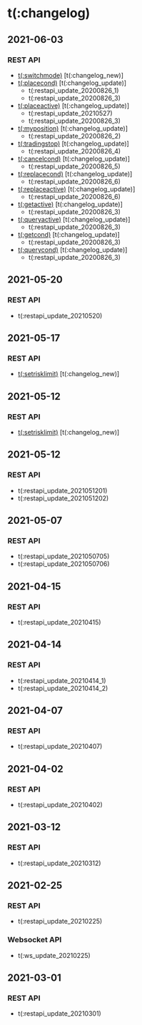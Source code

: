 # t(:changelog)

## 2021-06-03
### REST API

- [t(:switchmode)](#t-switchmode) [t(:changelog_new)]
- [t(:placecond)](#t-placecond) [t(:changelog_update)]
    - t(:restapi_update_20200826_1)
    - t(:restapi_update_20200826_3)
- [t(:placeactive)](#t-placeactive) [t(:changelog_update)]
    - t(:restapi_update_20210527)
    - t(:restapi_update_20200826_3)
- [t(:myposition)](#t-myposition) [t(:changelog_update)]
    - t(:restapi_update_20200826_2)
- [t(:tradingstop)](#t-tradingstop) [t(:changelog_update)]
    - t(:restapi_update_20200826_4)
- [t(:cancelcond)](#t-cancelcond) [t(:changelog_update)]
    - t(:restapi_update_20200826_5)
- [t(:replacecond)](#t-replacecond) [t(:changelog_update)]
    - t(:restapi_update_20200826_6)
- [t(:replaceactive)](#t-replaceactive) [t(:changelog_update)]
    - t(:restapi_update_20200826_6)
- [t(:getactive)](#t-getactive) [t(:changelog_update)]
    - t(:restapi_update_20200826_3)    
- [t(:queryactive)](#t-queryactive) [t(:changelog_update)]
    - t(:restapi_update_20200826_3)    
- [t(:getcond)](#t-getcond) [t(:changelog_update)]
    - t(:restapi_update_20200826_3)    
- [t(:querycond)](#t-querycond) [t(:changelog_update)]
    - t(:restapi_update_20200826_3)

## 2021-05-20
### REST API
- t(:restapi_update_20210520)

## 2021-05-17
### REST API
- [t(:setrisklimit)](#t-setrisklimit) [t(:changelog_new)]


## 2021-05-12
### REST API
- [t(:setrisklimit)](#t-setrisklimit) [t(:changelog_new)]


## 2021-05-12
### REST API
- t(:restapi_update_2021051201)
- t(:restapi_update_2021051202)

## 2021-05-07
### REST API
- t(:restapi_update_2021050705)
- t(:restapi_update_2021050706)

## 2021-04-15
### REST API
- t(:restapi_update_20210415)

## 2021-04-14
### REST API
- t(:restapi_update_20210414_1)
- t(:restapi_update_20210414_2)

## 2021-04-07
### REST API
- t(:restapi_update_20210407)

## 2021-04-02

### REST API
- t(:restapi_update_20210402)

## 2021-03-12

### REST API
- t(:restapi_update_20210312)

## 2021-02-25

### REST API
- t(:restapi_update_20210225)

### Websocket API
- t(:ws_update_20210225)

## 2021-03-01

### REST API
- t(:restapi_update_20210301)
